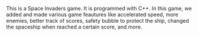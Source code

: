 This is a Space Invaders game. It is programmed with C++. In this game, we added and made various game feautures like accelerated speed, more enemies, better track of scores, safety bubble to protect the ship, changed the spaceship when reached a certain score, and more. 
